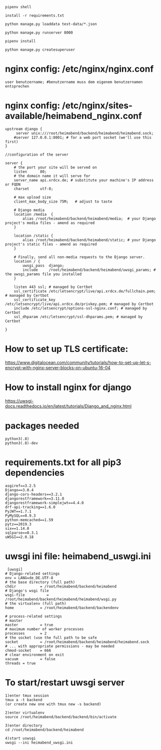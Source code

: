 `pipenv shell`

`install -r requirements.txt`

`python manage.py loaddata test-data/*.json`

`python manage.py runserver 8000`

`pipenv install`

`python manage.py createsuperuser`


# nginx config: /etc/nginx/nginx.conf

    user benutzername; #benutzername muss dem eigenem benutzernamen entsprechen


# nginx config: /etc/nginx/sites-available/heimabend_nginx.conf

    upstream django {
         server unix:///root/heimabend/backend/heimabend/heimabend.sock;
        #server 127.0.0.1:8001; # for a web port socket (we'll use this first)
    }

    //configuration of the server

    server {
        # the port your site will be served on
        listen      80;
        # the domain name it will serve for
        server_name api.xrdcx.de; # substitute your machine's IP address or FQDN
        charset     utf-8;

        # max upload size
        client_max_body_size 75M;   # adjust to taste

        # Django media
        location /media  {
            alias /root/heimabend/backend/heimabend/media;  # your Django project's media files - amend as required
        }

        location /static {
            alias /root/heimabend/backend/heimabend/static; # your Django project's static files - amend as required
        }

        # Finally, send all non-media requests to the Django server.
        location / {
            uwsgi_pass  django;
            include     /root/heimabend/backend/heimabend/uwsgi_params; # the uwsgi_params file you installed
        }

        listen 443 ssl; # managed by Certbot
        ssl_certificate /etc/letsencrypt/live/api.xrdcx.de/fullchain.pem; # managed by Certbot
        ssl_certificate_key /etc/letsencrypt/live/api.xrdcx.de/privkey.pem; # managed by Certbot
        include /etc/letsencrypt/options-ssl-nginx.conf; # managed by Certbot
        ssl_dhparam /etc/letsencrypt/ssl-dhparams.pem; # managed by Certbot

    }
 
 
# How to set up TLS certificate:
    
  https://www.digitalocean.com/community/tutorials/how-to-set-up-let-s-encrypt-with-nginx-server-blocks-on-ubuntu-16-04
    
# How to install nginx for django
    
 https://uwsgi-docs.readthedocs.io/en/latest/tutorials/Django_and_nginx.html
 
# packages needed
    python3(.8)
    python3(.8)-dev
    
 
# requirements.txt for all pip3 dependencies
    asgiref==3.2.5
    Django==3.0.4
    django-cors-headers==3.2.1
    djangorestframework==3.11.0
    djangorestframework-simplejwt==4.4.0
    drf-api-tracking==1.6.0
    PyJWT==1.7.1
    PyMySQL==0.9.3
    python-memcached==1.59
    pytz==2019.3
    six==1.14.0
    sqlparse==0.3.1
    uWSGI==2.0.18
    
# uwsgi ini file: heimabend_uswgi.ini
     [uwsgi]
    # Django-related settings
    env = LANG=de_DE.UTF-8
    # the base directory (full path)
    chdir           = /root/heimabend/backend/heimabend
    # Django's wsgi file
    wsgi-file          = /root/heimabend/backend/heimabend/heimabend/wsgi.py
    # the virtualenv (full path)
    home            = /root/heimabend/backend/backendenv

    # process-related settings
    # master
    master          = true
    # maximum number of worker processes
    processes       = 2
    # the socket (use the full path to be safe
    socket          = /root/heimabend/backend/heimabend/heimabend.sock
    # ... with appropriate permissions - may be needed
    chmod-socket    = 666
    # clear environment on exit
    vacuum          = false
    threads = true
 
# To start/restart uwsgi server
    
    1)enter tmux session
    tmux a -t backend
    (or create new one with tmux new -s backend)
    
    2)enter virtualenv
    source /root/heimabend/backend/backend/bin/activate
    
    3)enter directory
    cd /root/heimabend/backend/heimabend
    
    4)start uswsgi
    uwsgi --ini heimabend_uwsgi.ini
    
    
